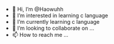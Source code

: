 - 👋 Hi, I’m @Haowuhh
- 👀 I’m interested in learning c language
- 🌱 I’m currently learning c language
- 💞️ I’m looking to collaborate on ...
- 📫 How to reach me ...

<!---
Haowuhh/Haowuhh is a ✨ special ✨ repository because its `README.md` (this file) appears on your GitHub profile.
You can click the Preview link to take a look at your changes.
--->

